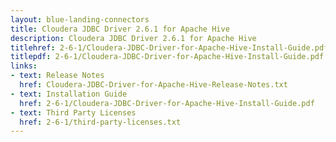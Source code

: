 ```yaml
---
layout: blue-landing-connectors
title: Cloudera JDBC Driver 2.6.1 for Apache Hive
description: Cloudera JDBC Driver 2.6.1 for Apache Hive
titlehref: 2-6-1/Cloudera-JDBC-Driver-for-Apache-Hive-Install-Guide.pdf
titlepdf: 2-6-1/Cloudera-JDBC-Driver-for-Apache-Hive-Install-Guide.pdf
links:
- text: Release Notes
  href: Cloudera-JDBC-Driver-for-Apache-Hive-Release-Notes.txt
- text: Installation Guide
  href: 2-6-1/Cloudera-JDBC-Driver-for-Apache-Hive-Install-Guide.pdf
- text: Third Party Licenses
  href: 2-6-1/third-party-licenses.txt
---
```

